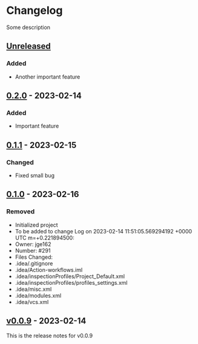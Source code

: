# Changelog

Some description

## [Unreleased](https://github.com/coditory/changelog-parser-action/compare/v0.0.9...HEAD)

### Added

- Another important feature

## [0.2.0](https://github.com/coditory/changelog-parser-action/compare/v0.1.1...v0.2.0) - 2023-02-14

### Added

- Important feature

## [0.1.1](https://github.com/coditory/changelog-parser-action/compare/v0.1.0...v0.1.1) - 2023-02-15

### Changed

- Fixed small bug

## [0.1.0](https://github.com/coditory/changelog-parser-action/releases/tag/v0.1.0) - 2023-02-16

### Removed

- Initialized project
- To be added to change Log on 2023-02-14 11:51:05.569294192 +0000 UTC m=+0.221894500:
- Owner: jge162
- Number: #291
- Files Changed:
- .idea/.gitignore
- .idea/Action-workflows.iml
- .idea/inspectionProfiles/Project_Default.xml
- .idea/inspectionProfiles/profiles_settings.xml
- .idea/misc.xml
- .idea/modules.xml
- .idea/vcs.xml

## [v0.0.9](https://github.com/coditory/changelog-parser-action/compare/v0.2.0...v0.0.9) - 2023-02-14

This is the release notes for v0.0.9
